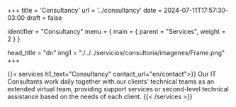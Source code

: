 +++
title = 'Consultancy'
url = '../consultancy'
date = 2024-07-11T17:57:30-03:00
draft = false

identifier = "Consultancy"
menu = { main = { parent = "Services", weight = 2 } }

head_title  = "dn"
img1 = "./../../servicios/consultoria/imagenes/Frame.png"
+++


{{< services h1_text="Consultancy" contact_url="en/contact">}}
Our IT Consultants work daily together with our clients' technical teams as an extended virtual team, providing support services or second-level technical assistance based on the needs of each client.
{{< /services >}}